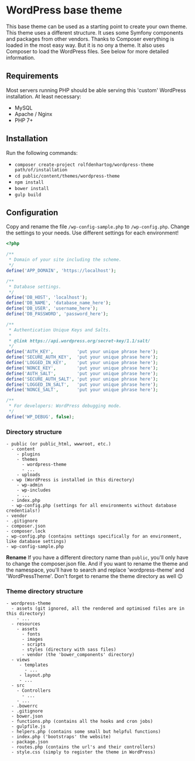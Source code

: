 # WordPress base theme

This base theme can be used as a starting point to create your own theme. This theme uses a different structure. It uses
some Symfony components and packages from other vendors. Thanks to Composer everything is loaded in the most easy way.
But it is no ony a theme. It also uses Composer to load the WordPress files. See below for more detailed information.

## Requirements

Most servers running PHP should be able serving this 'custom' WordPress installation. At least necessary:

* MySQL
* Apache / Nginx
* PHP 7+

## Installation

Run the following commands:
* `composer create-project rolfdenhartog/wordpress-theme path/of/installation`
* `cd public/content/themes/wordpress-theme`
* `npm install`
* `bower install`
* `gulp build`

## Configuration

Copy and rename the file `/wp-config-sample.php` to `/wp-config.php`. Change the settings to your needs. Use different
settings for each environment!

```php
<?php

/**
 * Domain of your site including the scheme.
 */
define('APP_DOMAIN', 'https://localhost');

/**
 * Database settings.
 */
define('DB_HOST', 'localhost');
define('DB_NAME', 'database_name_here');
define('DB_USER', 'username_here');
define('DB_PASSWORD', 'password_here');

/**
 * Authentication Unique Keys and Salts.
 *
 * @link https://api.wordpress.org/secret-key/1.1/salt/
 */
define('AUTH_KEY',         'put your unique phrase here');
define('SECURE_AUTH_KEY',  'put your unique phrase here');
define('LOGGED_IN_KEY',    'put your unique phrase here');
define('NONCE_KEY',        'put your unique phrase here');
define('AUTH_SALT',        'put your unique phrase here');
define('SECURE_AUTH_SALT', 'put your unique phrase here');
define('LOGGED_IN_SALT',   'put your unique phrase here');
define('NONCE_SALT',       'put your unique phrase here');

/**
 * For developers: WordPress debugging mode.
 */
define('WP_DEBUG', false);
```

### Directory structure

```
- public (or public_html, wwwroot, etc.)
  - content
    - plugins
    - themes
      - wordpress-theme
      - ...
    - uploads
  - wp (WordPress is installed in this directory)
    - wp-admin
    - wp-includes
    - ...
  - index.php
  - wp-config.php (settings for all environments without database credentials!)
- vendor
- .gitignore
- composer.json
- composer.lock
- wp-config.php (contains settings specifically for an environment, like database settings)
- wp-config-sample.php
```

**Rename**
If you have a different directory name than `public`, you'll only have to change the composer.json file. And if you want
to rename the theme and the namespace, you'll have to search and replace 'wordpress-theme' and 'WordPressTheme'. Don't
forget to rename the theme directory as well :wink:

### Theme directory structure

```
- wordpress-theme
  - assets (git ignored, all the rendered and optimised files are in this directory)
    - ...
  - resources
    - assets
      - fonts
      - images
      - scripts
      - styles (directory with sass files)
      - vendor (the 'bower_components' directory)
  - views
     - templates
       - ...
     - layout.php
     - ...
  - src
    - Controllers
      - ...
    - ...
  - .bowerrc
  - .gitignore
  - bower.json
  - functions.php (contains all the hooks and cron jobs)
  - gulpfile.js
  - helpers.php (contains some small but helpful functions)
  - index.php ('bootstraps' the website)
  - package.json
  - routes.php (contains the url's and their controllers)
  - style.css (simply to register the theme in WordPress)
```
